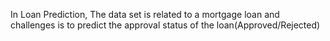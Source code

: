 In Loan Prediction, The data set is related to a mortgage loan and challenges is to predict the approval status of the loan(Approved/Rejected)
